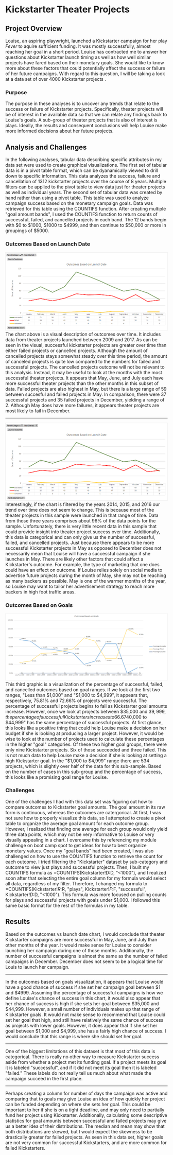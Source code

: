 # **Kickstarter Theater Projects**

## Project Overview
  Louise, an aspiring playwright, launched a Kickstarter campaign for her play *Fever* to aquire sufficient funding.  It was mostly successfully, almost reaching her goal in a short period.  Louise has contracted me to answer her questions about Kickstarter launch timing as well as how well similar projects have fared based on their monetary goals.  She would like to know more about these factors that could potentially affect the success or failure of her future campaigns.  With regard to this question, I will be taking a look at a data set of over 4000 Kickstarter projects .
### Purpose
  The purpose in these analyses is to uncover any trends that relate to the success or failure of Kickstarter projects.  Specifically, theater projects will be of interest in the available data so that we can relate any findings back to Louise's goals. A sub-group of theater projects that is also of interest is plays.  Ideally, the results and consequent conclusions will help Louise make more informed decisions about her future projects.
## Analysis and Challenges
  In the following analyses, tabular data describing specific attributes in my data set were used to create graphical visualizations.  The first set of tabular data is in a pivot table format, which can be dyanamically viewed to drill down to specific information.  This data analyzes the success, failure and cancellation of 1312 kickstarter projects over the course of 8 years.  Multiple filters can be applied to the pivot table to view data just for theater projects as well as individual years.  The second set of tabular data was created by hand rather than using a pivot table. This table was used to analyze campaign success based on the monetary campaign goals. Data was retrieved for this table using the COUNTIFS function.  After creating multiple "goal amount bands", I used the COUNTIFS function to return counts of successful, failed, and cancelled projects in each band. The 12 bands begin with $0 to $1000, $1000 to $4999, and then continue to $50,000 or more in groupings of $5000. 

### Outcomes Based on Launch Date
![OBLD](Theater_Outcomes_vs_Launch.png)
  The chart above is a visual description of outcomes over time.  It includes data from theater projects launched between 2009 and 2017.  As can be seen in the visual, successful kickstarter projects are greater over time than either failed projects or cancelled projects.  Although the amount of cancelled projects stays somewhat steady over this time period, the amount of canceled projects is quite low compared to the numbers for failed and successful projects.  The cancelled projects outcome will not be relevant to this analysis.  Instead, it may be useful to look at the months with the most successful theater projects.  It appears that May, June, and July each have more successful theater projects than the other months in this subset of data.  Failed projects are also highest in May, but there is a large range of 59 between succesful and failed projects in May.  In comparison, there were 37 successful projects and 35 failed projects in December, yielding a range of 2.  Although May does have more failures, it appears theater projects are most likely to fail in December.   

---  
![OBLD](Theater_Outcomes_vs_Launch2.png)     
  Interestingly, if the chart is filtered by the years 2014, 2015, and 2016 our trend over time does not seem to change.  This is because most of the theater projects in this sample were launched in that range of time.  Data from those three years comprises about 96% of the data points for the sample.  Unfortunately, there is very little recent data in this sample that could provide insight into theater project success over time. Additionally, this data is categorical and can only give us the number of successful, failed, and cancelled projects.  Just because there appears to be more successful Kickstarter projects in May as opposed to December does not necessarily mean that Louise will have a successful campaign if she launches in May.  There are likely other factors that could affect a Kickstarter's outcome.  For example, the type of marketing that one does could have an effect on outcome.  If Louise relies solely on social media to advertise future projects during the month of May, she may not be reaching as many backers as possible.  May is one of the warmer months of the year, so Louise may want to tailor her advertisement strategy to reach more backers in high foot traffic areas.
  
### Outcomes Based on Goals
![OBG](Outcomes_vs_Goals.png)
  This third graphic is a visualization of the percentage of successful, failed, and cancelled outcomes based on goal ranges.  If we look at the first two ranges, "Less than $1,000" and "$1,000 to $4,999", it appears that, respectively, 75.81% and 72.66% of projects were successful.  The percentage of successful projects begins to fall as Kickstarter goal amounts increase.  However, once we look at projects between $35,000 and $39,999, the percentage of successful Kickstarters increases to 66.67%.  The goal range "$40,000 to $44,999" has the same percentage of successful projects.  At first glance, this looks like a positive thing that could help Louise make a decision on her budget if she is looking at producing a larger project.  However, it would be wise to look at the number of projects used to calculate these percentages in the higher "goal" categories. Of these two higher goal groups, there were only nine Kickstarter projects.  Six of those succeeded and three failed.  This is not much data to help Louise make a decision if she is looking at setting a high Kickstarter goal.  In the "$1,000 to $4,999" range there are 534 projects, which is slightly over half of the data for this sub-sample.  Based on the number of cases in this sub-group and the percentage of success, this looks like a promising goal range for Louise.

### Challenges
One of the challenges I had with this data set was figuring out how to compare outcomes to Kickstarter goal amounts.  The goal amount in its raw form is continuous, whereas the outcomes are catergorical.  At first, I was not sure how to properly visualize this data, so I attempted to create a pivot table to organize the average goal amount for each outcome group.  However, I realized that finding one average for each group would only yield three data points, which may not be very informative to Louise or very visually appealing in a chart.  I overcame this by referencing my module challenge on boot camp spot to get ideas for how to best organize monetary values.  Once my "goal bands" had been created, I was also challenged on how to use the COUNTIFS function to retrieve the count for each outcome.  I tried filtering the "Kickstarter" dataset by sub-category and outcome to view just plays and successful projects.  Then, I built my COUNTIFS formula as =COUNTIFS(Kickstarter!D:D, "<1000"), and I realized soon after that selecting the entire goal column for my formula would select all data, regardless of my filter.  Therefore, I changed my formula to  =COUNTIFS(Kickstarter!$R:$R, "plays", Kickstarter!$F:$F, "successful", Kickstarter!$D:$D, "<1000").  This formula was more focused on pulling counts for plays and successful projects with goals under $1,000.  I followed this same basic format for the rest of the formulas in my table. 

## Results
Based on the outcomes vs launch date chart, I would conclude that theater Kickstarter campaigns are more successful in May, June, and July than other months of the year.  It would make sense for Louise to consider launching her campaign during one of those months.  Additionally, the number of successful campaigns is almost the same as the number of failed campaigns in December.  December does not seem to be a logical time for Louis to launch her campaign.

---
In the outcomes based on goals visualization, it appears that Louise would have a good chance of success if she set her campaign goal between $1 and $4999.  Assuming the percentage of successful campaigns is how we define Louise's chance of success in this chart, it would also appear that her chance of success is high if she sets her goal between $35,000 and $44,999.  However, a small number of individuals makes up that range of Kickstarter goals.  It would not make sense to recommend that Louise could set her goal that high, and still have relatively the same chance of success as projects with lower goals.  However, it does appear that if she set her goal between $1,000 and $4,999, she has a fairly high chance of success.  I would conclude that this range is where she should set her goal.

---
One of the biggest limitations of this dataset is that most of this data is categorical.  There is really no other way to measure Kickstarter success aside from whether a project met its funding goal.  If a project meets its goal it is labeled "successful", and if it did not meet its goal then it is labeled "failed."  These labels do not really tell us much about what made the campaign succeed in the first place.  

---
Perhaps creating a column for number of days the campaign was active and comparing that to goals may give Louise an idea of how quickly her project can be funded depending on where she sets her goal.  This could be important to her if she is on a tight deadline, and may only need to partially fund her project using Kickstarter.  Additionally, calculating some descriptive statistics for goal amounts between successful and failed projects may give us a better idea of their distributions.  The median and mean may show that both distributions are skewed, but I would expect the skewness to be drastically greater for failed projects.  As seen in this data set, higher goals are not very common for successful Kickstarters, and are more common for failed Kickstarters.
